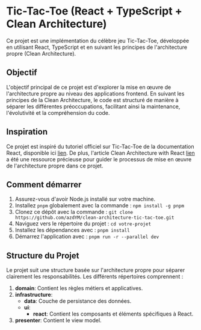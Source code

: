 # Tic-Tac-Toe (React + TypeScript + Clean Architecture)

Ce projet est une implémentation du célèbre jeu Tic-Tac-Toe, développée en utilisant React, TypeScript et en suivant les principes de l'architecture propre (Clean Architecture).

## Objectif

L'objectif principal de ce projet est d'explorer la mise en œuvre de l'architecture propre au niveau des applications frontend. En suivant les principes de la Clean Architecture, le code est structuré de manière à séparer les différentes préoccupations, facilitant ainsi la maintenance, l'évolutivité et la compréhension du code.

## Inspiration

Ce projet est inspiré du tutoriel officiel sur Tic-Tac-Toe de la documentation React, disponible ici [lien](https://react.dev/learn/tutorial-tic-tac-toe). De plus, l'article Clean Architecture with React [lien](https://betterprogramming.pub/clean-architecture-with-react-cc097a08b105) a été une ressource précieuse pour guider le processus de mise en œuvre de l'architecture propre dans ce projet.

## Comment démarrer

1. Assurez-vous d'avoir Node.js installé sur votre machine.
2. Installez `pnpm` globalement avec la commande : `npm install -g pnpm`
3. Clonez ce dépôt avec la commande : `git clone https://github.com/azdYM/clean-architecture-tic-tac-toe.git`
4. Naviguez vers le répertoire du projet : `cd votre-projet`
5. Installez les dépendances avec : `pnpm install`
6. Démarrez l'application avec : `pnpm run -r --parallel dev`

## Structure du Projet

Le projet suit une structure basée sur l'architecture propre pour séparer clairement les responsabilités. Les différents répertoires comprennent :

1. **domain**: Contient les règles métiers et applicatives.
2. **infrastructure**:
   - **data**: Couche de persistance des données.
   - **ui**:
      - **react**: Contient les composants et éléments spécifiques à React.
3. **presenter**: Contient le view model.